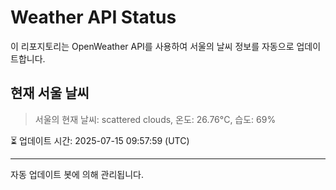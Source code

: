 
# Weather API Status

이 리포지토리는 OpenWeather API를 사용하여 서울의 날씨 정보를 자동으로 업데이트합니다.

## 현재 서울 날씨
> 서울의 현재 날씨: scattered clouds, 온도: 26.76°C, 습도: 69%

⏳ 업데이트 시간: 2025-07-15 09:57:59 (UTC)

---
자동 업데이트 봇에 의해 관리됩니다.
